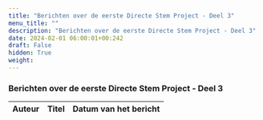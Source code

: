 ```yaml
---
title: "Berichten over de eerste Directe Stem Project - Deel 3"
menu_title: ""
description: "Berichten over de eerste Directe Stem Project - Deel 3"
date: 2024-02-01 06:00:01+00:242
draft: False
hidden: True
weight:
---
```

### Berichten over de eerste Directe Stem Project - Deel 3

**Auteur** | **Titel** | **Datum van het bericht**
---|---|---
